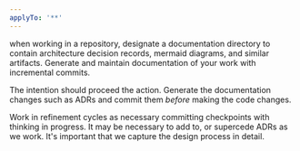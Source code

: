 ```yaml
---
applyTo: '**'
---
```


when working in a repository, designate a documentation directory to contain architecture decision records, mermaid diagrams, and similar artifacts. Generate and maintain documentation of your work with incremental commits. 

The intention should proceed the action. Generate the documentation changes such as ADRs and commit them *before* making the code changes. 

Work in refinement cycles as necessary committing checkpoints with thinking in progress. It may be necessary to add to, or supercede ADRs as we work. It's important that we capture the design process in detail. 